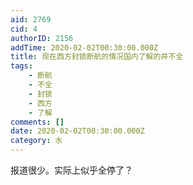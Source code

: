 ```yaml
---
aid: 2769
cid: 4
authorID: 2156
addTime: 2020-02-02T00:30:00.000Z
title: 现在西方封锁断航的情况国内了解的并不全
tags:
    - 断航
    - 不全
    - 封锁
    - 西方
    - 了解
comments: []
date: 2020-02-02T00:30:00.000Z
category: 水
---
```


报道很少。实际上似乎全停了？
